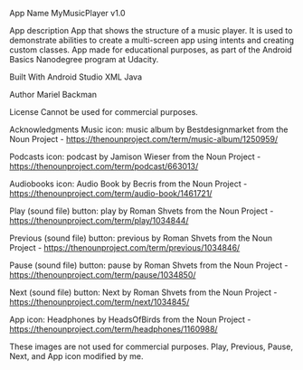 App Name
MyMusicPlayer v1.0

App description
App that shows the structure of a music player. It is used to demonstrate abilities to create a multi-screen app using intents and creating custom classes. App made for educational purposes, as part of the Android Basics Nanodegree program at Udacity. 

Built With
Android Studio
XML
Java

Author
Mariel Backman

License
Cannot be used for commercial purposes.

Acknowledgments
Music icon: music album by Bestdesignmarket from the Noun Project - https://thenounproject.com/term/music-album/1250959/ 

Podcasts icon: podcast by Jamison Wieser from the Noun Project - https://thenounproject.com/term/podcast/663013/ 

Audiobooks icon: Audio Book by Becris from the Noun Project - https://thenounproject.com/term/audio-book/1461721/

Play (sound file) button: play by Roman Shvets from the Noun Project - https://thenounproject.com/term/play/1034844/

Previous (sound file) button: previous by Roman Shvets from the Noun Project - https://thenounproject.com/term/previous/1034846/

Pause (sound file) button: pause by Roman Shvets from the Noun Project - https://thenounproject.com/term/pause/1034850/

Next (sound file) button: Next by Roman Shvets from the Noun Project - https://thenounproject.com/term/next/1034845/ 

App icon: Headphones by HeadsOfBirds from the Noun Project - https://thenounproject.com/term/headphones/1160988/

These images are not used for commercial purposes. Play, Previous, Pause, Next, and App icon modified by me.



